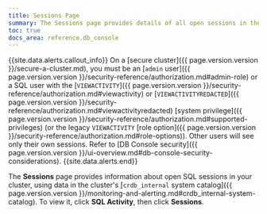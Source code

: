 ```yaml
---
title: Sessions Page
summary: The Sessions page provides details of all open sessions in the cluster.
toc: true
docs_area: reference.db_console
---
```


{{site.data.alerts.callout_info}}
On a [secure cluster]({{ page.version.version }}/secure-a-cluster.md), you must be an [`admin` user]({{ page.version.version }}/security-reference/authorization.md#admin-role) or a SQL user with the [`VIEWACTIVITY`]({{ page.version.version }}/security-reference/authorization.md#viewactivity) or [`VIEWACTIVITYREDACTED`]({{ page.version.version }}/security-reference/authorization.md#viewactivityredacted) [system privilege]({{ page.version.version }}/security-reference/authorization.md#supported-privileges) (or the legacy `VIEWACTIVITY` [role option]({{ page.version.version }}/security-reference/authorization.md#role-options)). Other users will see only their own sessions. Refer to [DB Console security]({{ page.version.version }}/ui-overview.md#db-console-security-considerations).
{{site.data.alerts.end}}

The **Sessions** page provides information about open SQL sessions in your cluster, using data in the cluster's [`crdb_internal` system catalog]({{ page.version.version }}/monitoring-and-alerting.md#crdb_internal-system-catalog). To view it, click **SQL Activity**, then click **Sessions**.

